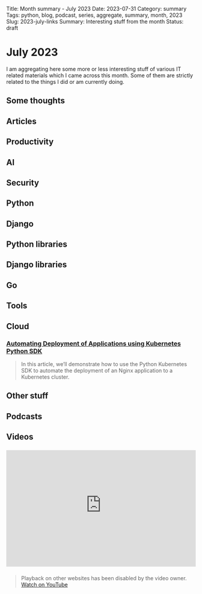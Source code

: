 Title: Month summary - July 2023
Date: 2023-07-31
Category: summary
Tags: python, blog, podcast, series, aggregate, summary, month, 2023
Slug: 2023-july-links
Summary: Interesting stuff from the month
Status: draft

# July 2023

I am aggregating here some more or less interesting stuff of various IT related materials which I came across this month.
Some of them are strictly related to the things I did or am currently doing.

## Some thoughts

## Articles

## Productivity

## AI

## Security

## Python

## Django

## Python libraries

## Django libraries

## Go

## Tools

## Cloud

### [Automating Deployment of Applications using Kubernetes Python SDK](https://www.faizanbashir.me/automating-deployment-of-python-applications-kubernetes-sdk)

> In this article, we’ll demonstrate how to use the Python Kubernetes SDK to automate the deployment of an Nginx application to a Kubernetes cluster.

## Other stuff

## Podcasts

## Videos

### [](https://www.youtube.com/watch?v=VIDEO_ID)

<div class="videoWrapper" style="height:0; padding-bottom:56.25%; padding-top:25px; position:relative" height="0">
    <iframe style="position:absolute; top:0; width:100%" height="100%" width="100%" src="https://www.youtube-nocookie.com/embed/VIDEO_ID" frameborder="0" allow="accelerometer; autoplay; encrypted-media; gyroscope; picture-in-picture" allowfullscreen></iframe>
</div>

### [](https://www.youtube.com/watch?v=VIDEO_ID)

> Playback on other websites has been disabled by the video owner. [Watch on YouTube](https://www.youtube.com/watch?v=VIDEO_ID)
